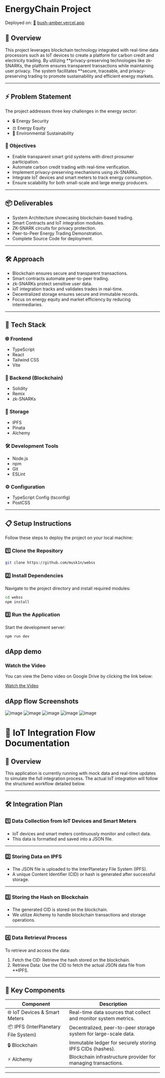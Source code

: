 # EnergyChain Project

Deployed on: [🔗](https://bushhhhhh-ffyxzx6p5-muskans-projects-da81f34d.vercel.app/) [bush-amber.vercel.app](https://bushhhhhh-ffyxzx6p5-muskans-projects-da81f34d.vercel.app/)


## 🚀 Overview

This project leverages blockchain technology integrated with real-time data processors such as IoT devices to create a platform for carbon credit and electricity trading. By utilizing **privacy-preserving technologies like zk-SNARKs, the platform ensures transparent transactions while maintaining user privacy. The system facilitates **secure, traceable, and privacy-preserving trading to promote sustainability and efficient energy markets.

---

## ⚡ Problem Statement

The project addresses three key challenges in the energy sector:

- 🔒 Energy Security
- ⚖ Energy Equity
- 🌱 Environmental Sustainability

### 🎯 Objectives

- Enable transparent smart grid systems with direct prosumer participation.
- Automate carbon credit trading with real-time verification.
- Implement privacy-preserving mechanisms using zk-SNARKs.
- Integrate IoT devices and smart meters to track energy consumption.
- Ensure scalability for both small-scale and large energy producers.

---

## 📦 Deliverables

- System Architecture showcasing blockchain-based trading.
- Smart Contracts and IoT integration modules.
- ZK-SNARK circuits for privacy protection.
- Peer-to-Peer Energy Trading Demonstration.
- Complete Source Code for deployment.

---

## 🛠 Approach

- Blockchain ensures secure and transparent transactions.
- Smart contracts automate peer-to-peer trading.
- zk-SNARKs protect sensitive user data.
- IoT integration tracks and validates trades in real-time.
- Decentralized storage ensures secure and immutable records.
- Focus on energy equity and market efficiency by reducing intermediaries.

---

## 🧰 Tech Stack

### 🌐 Frontend

- TypeScript
- React
- Tailwind CSS
- Vite

### 🔐 Backend (Blockchain)

- Solidity
- Remix
- zk-SNARKs

### 📂 Storage

- IPFS
- Pinata
- Alchemy

### 🛠 Development Tools

- Node.js
- npm
- Git
- ESLint

### ⚙ Configuration

- TypeScript Config (tsconfig)
- PostCSS

---

## 📋 Setup Instructions

Follow these steps to deploy the project on your local machine:

### 1️⃣ Clone the Repository

```bash
git clone https://github.com/musk1n/webss
```


### 2️⃣ Install Dependencies

Navigate to the project directory and install required modules:

```bash
cd webss
npm install
```


### 3️⃣ Run the Application

Start the development server:

```bash
npm run dev
```
## dApp demo

### Watch the Video

You can view the Demo video on Google Drive by clicking the link below:

[Watch the Video](https://drive.google.com/file/d/1_VHosx_xXTjfTaL9j64KoBBqjLDv1vQB/view?usp=drive_link)

## dApp flow Screenshots

![image](https://github.com/user-attachments/assets/35d8d65a-3c65-4299-99c3-142695aeaf73)
![image](https://github.com/user-attachments/assets/6ccb4de6-c5ae-4eb4-8de4-320fd1e69d42)
![image](https://github.com/user-attachments/assets/65adee1e-e323-4361-b9d7-d812f7e7f11b)
![image](https://github.com/user-attachments/assets/d11ff12c-678e-471a-9511-2795c5cd902c)
![image](https://github.com/user-attachments/assets/1d60a98c-2338-4cee-92f8-c8f6a642e764)


# 📡 IoT Integration Flow Documentation

## 📄 Overview
This application is currently running with mock data and real-time updates to simulate the full integration process. The actual IoT integration will follow the structured workflow detailed below.

---

## 🛠 Integration Plan

### 1️⃣ Data Collection from IoT Devices and Smart Meters
   - IoT devices and smart meters continuously monitor and collect data.
   - This data is formatted and saved into a JSON file.

---

### 2️⃣ Storing Data on IPFS
   - The JSON file is uploaded to the InterPlanetary File System (IPFS).
   - A unique Content Identifier (CID) or hash is generated after successful storage.

---

### 3️⃣ Storing the Hash on Blockchain
   - The generated CID is stored on the blockchain.
   - We utilize Alchemy to handle blockchain transactions and storage operations.

---

### 4️⃣ Data Retrieval Process
   To retrieve and access the data:
   1. Fetch the CID: Retrieve the hash stored on the blockchain.
   2. Retrieve Data: Use the CID to fetch the actual JSON data file from **IPFS.

---

## 🧩 Key Components

| Component            | Description                                        |
|--------------------------|---------------------------------------------------------|
| 🌐 IoT Devices & Smart Meters | Real-time data sources that collect and monitor system metrics. |
| 📦 IPFS (InterPlanetary File System) | Decentralized, peer-to-peer storage system for large-scale data. |
| 🔒 Blockchain         | Immutable ledger for securely storing IPFS CIDs (hashes).  |
| ⚡ Alchemy             | Blockchain infrastructure provider for managing transactions. |

---
